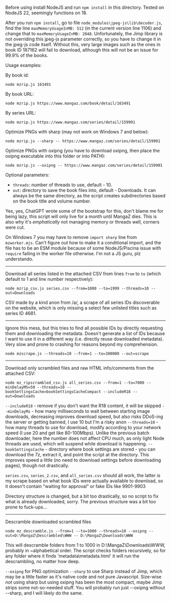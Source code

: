 Before using install NodeJS and run `npm install` in this directory. Tested on NodeJS 22, seemingly functions on 18. 

After you run `npm install`, go to file `node_modules\jpeg-js\lib\decoder.js`, find the line `maxMemoryUsageInMB: 512` (in the current version line 1106) and change that to `maxMemoryUsageInMB: 2048`. Unfortunately, the Jimp library is not overriding this jpeg-js parameter correctly, so you have to change it in the jpeg-js code itself. Without this, very large images such as the ones in book ID 187162 will fail to download, although this will not be an issue for 99.9% of the books.

Usage examples:

By book id:

`node mzrip.js 163491`

By book URL:

`node mzrip.js https://www.mangaz.com/book/detail/163491`

By series URL:

`node mzrip.js https://www.mangaz.com/series/detail/159901`

Optimize PNGs with sharp (may not work on Windows 7 and below):

`node mzrip.js --sharp -- https://www.mangaz.com/series/detail/159901`

Optimize PNGs with oxipng (you have to download oxipng, then place the oxipng executable into this folder or into PATH):

`node mzrip.js --oxipng -- https://www.mangaz.com/series/detail/159901`

Optional parameters:
* `threads`: number of threads to use, default - 10.
* `out`: directory to save the book files into, default - Downloads. It can always be the same directory, as the script creates subdirectories based on the book title and volume number.

Yes, yes, ChatGPT wrote some of the bootstrap for this, don't blame me for being lazy, this script will only live for a month until MangaZ dies. This is also why it's _emphatically_ not managing memory or threads well, corners were cut.

On Windows 7 you may have to remove `import sharp` line from `mzworker.mjs`. Can't figure out how to make it a conditional import, and the file has to be an ESM module because of some NodeJS/Piscina issue with `require` failing in the worker file otherwise. I'm not a JS guru, plz understando.

----------------------

Download all series listed in the attached CSV from lines `from` to `to` (which default to 1 and line number respectively):

`node mzrip_csv.js series.csv --from=1000 --to=1999 --threads=10 --out=Downloads` 

CSV made by a kind anon from /a/, a scrape of all series IDs discoverable on the website, which is only missing a select few unlisted titles such as series ID 4681.

----------------------

Ignore this mess, but this tries to find all possible IDs by directly requesting them and downloading the metadata. Doesn't generate a list of IDs because I want to use it in a different way (i.e. directly reuse downloaded metadata). Very slow and prone to crashing for reasons beyond my comprehension.

`node mzscrape.js --threads=10 --from=1 --to=300000 --out=scrape`

----------------------

Download only scrambled files and raw HTML info/comments from the attached CSV:

`node mz_ripscrambled_csv.js all_series.csv --from=1 --to=7000 --minDelayMS=50 --threads=10 --bookSettingsCache=bookSettingsCacheCompact --includeR18 --out=Downloads`

`--includeR18` - remove if you don't want the R18 content, it will be skipped
`--minDelayMs` - how many milliseconds to wait between starting image downloads, decreasing improves download speed, but also risks DDoS-ing the server or getting banned, I use 10 but I'm a risky anon
`--threads=10` - how many threads to use for download, modify according to your network speed (I use 20 and get like 80-100Mbps). Unlike the previous batch downloader, here the number does not affect CPU much, as only light Node threads are used, which will suspend while download is happening.
`--bookSettingsCache` - directory where book settings are stored - you can download the 7z, extract it, and point the script at the directory. This improves speed a little (no need to download settings before downloading pages), though not drastically.

`series.csv`, `series_2.csv`, and `all_series.csv` should all work, the latter is my scrape based on what book IDs were actually available to download, so it doesn't contain "waiting for approval" or fake IDs like 9901-9903

Directory structure is changed, but a bit too drastically, so no script to fix what is already downloaded, sorry. The previous structure was a bit too prone to fuck-ups...

----------------------

Descramble downloaded scrambled files

`node mz_descramble.js --from=1 --to=1000 --threads=10 --oxipng --out=D:\MangaZ\Descrambled\WWW -- D:\MangaZ\Downloads\WWW`

This will descramble folders from 1 to 1000 in D:\MangaZ\Downloads\WWW, probably in ~alphabetical order. The script checks folders recursively, so for any folder where it finds 'metadata\metadata.html' it will run the descrambling, no matter how deep.

`--oxipng` for PNG optimization
`--sharp` to use Sharp instead of Jimp, which may be a little faster as it's native code and not pure Javascript. Size-wise _not_ using sharp but using oxipng has been the most compact, maybe Jimp strips some not-so-needed stuff. You will probably run just --oxipng without --sharp, and I will likely do the same.